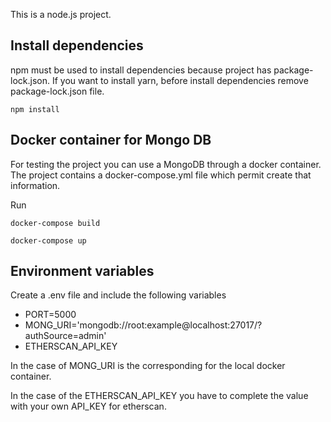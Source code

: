 This is a node.js project.

## Install dependencies
npm must be used to install dependencies because project has package-lock.json.
If you want to install yarn, before install dependencies remove package-lock.json file.

```
npm install
```

## Docker container for Mongo DB

For testing the project you can use  a MongoDB through a docker container. The project contains a docker-compose.yml file which permit create that information.

Run

```
docker-compose build
```

```
docker-compose up
```

## Environment variables

Create a .env file and include the following variables

- PORT=5000
- MONG_URI='mongodb://root:example@localhost:27017/?authSource=admin'
- ETHERSCAN_API_KEY

In the case of MONG_URI is the corresponding for the local docker container.

In the case of the ETHERSCAN_API_KEY  you have to complete the value with your own API_KEY for etherscan.